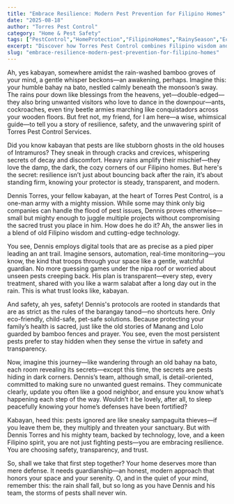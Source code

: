```yaml
---
title: "Embrace Resilience: Modern Pest Prevention for Filipino Homes"
date: "2025-08-18"
author: "Torres Pest Control"
category: "Home & Pest Safety"
tags: ["PestControl","HomeProtection","FilipinoHomes","RainySeason","EcoFriendlyPestSolutions"]
excerpt: "Discover how Torres Pest Control combines Filipino wisdom and modern technology to protect your home from pests during heavy rains, ensuring safety, transparency, and peace of mind."
slug: "embrace-resilience-modern-pest-prevention-for-filipino-homes"
---
```


Ah, yes kabayan, somewhere amidst the rain-washed bamboo groves of your mind, a gentle whisper beckons—an awakening, perhaps. Imagine this: your humble bahay na bato, nestled calmly beneath the monsoon’s sway. The rains pour down like blessings from the heavens, yet—double-edged—they also bring unwanted visitors who love to dance in the downpour—ants, cockroaches, even tiny beetle armies marching like conquistadors across your wooden floors. But fret not, my friend, for I am here—a wise, whimsical guide—to tell you a story of resilience, safety, and the unwavering spirit of Torres Pest Control Services.

Did you know kabayan that pests are like stubborn ghosts in the old houses of Intramuros? They sneak in through cracks and crevices, whispering secrets of decay and discomfort. Heavy rains amplify their mischief—they love the damp, the dark, the cozy corners of our Filipino homes. But here's the secret: resilience isn’t just about bouncing back after the rain, it’s about standing firm, knowing your protector is steady, transparent, and modern.

Dennis Torres, your fellow kabayan, at the heart of Torres Pest Control, is a one-man army with a mighty mission. While some may think only big companies can handle the flood of pest issues, Dennis proves otherwise—small but mighty enough to juggle multiple projects without compromising the sacred trust you place in him. How does he do it? Ah, the answer lies in a blend of old Filipino wisdom and cutting-edge technology.

You see, Dennis employs digital tools that are as precise as a pied piper leading an ant trail. Imagine sensors, automation, real-time monitoring—you know, the kind that troops through your space like a gentle, watchful guardian. No more guessing games under the nipa roof or worried about unseen pests creeping back. His plan is transparent—every step, every treatment, shared with you like a warm salabat after a long day out in the rain. This is what trust looks like, kabayan.

And safety, ah yes, safety! Dennis's protocols are rooted in standards that are as strict as the rules of the barangay tanod—no shortcuts here. Only eco-friendly, child-safe, pet-safe solutions. Because protecting your family’s health is sacred, just like the old stories of Manang and Lolo guarded by bamboo fences and prayer. You see, even the most persistent pests prefer to stay hidden when they sense the virtue in safety and transparency.

Now, imagine this journey—like wandering through an old bahay na bato, each room revealing its secrets—except this time, the secrets are pests hiding in dark corners. Dennis’s team, although small, is detail-oriented, committed to making sure no unwanted guest remains. They communicate clearly, update you often like a good neighbor, and ensure you know what’s happening each step of the way. Wouldn’t it be lovely, after all, to sleep peacefully knowing your home’s defenses have been fortified?

Kabayan, heed this: pests ignored are like sneaky sampaguita thieves—if you leave them be, they multiply and threaten your sanctuary. But with Dennis Torres and his mighty team, backed by technology, love, and a keen Filipino spirit, you are not just fighting pests—you are embracing resilience. You are choosing safety, transparency, and trust.

So, shall we take that first step together? Your home deserves more than mere defense. It needs guardianship—an honest, modern approach that honors your space and your serenity. O, and in the quiet of your mind, remember this: the rain shall fall, but so long as you have Dennis and his team, the storms of pests shall never win.
